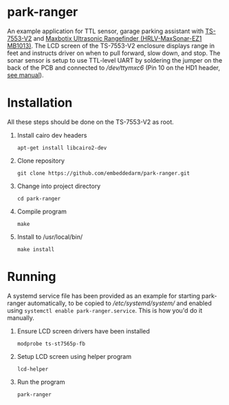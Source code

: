 # park-ranger
An example application for TTL sensor, garage parking assistant with [TS-7553-V2](https://www.embeddedarm.com/products/TS-7553-V2) and [Maxbotix Ultrasonic Rangefinder (HRLV-MaxSonar-EZ1 MB1013)](https://maxbotix.com/Ultrasonic_Sensors/MB1013.htm).  The LCD screen of the TS-7553-V2 enclosure displays range in feet and instructs driver on when to pull forward, slow down, and stop.  The sonar sensor is setup to use TTL-level UART by soldering the jumper on the back of the PCB and connected to */dev/ttymxc6* (Pin 10 on the HD1 header, [see manual]( https://wiki.embeddedarm.com/wiki/TS-7553-V2#UARTs)).

# Installation
All these steps should be done on the TS-7553-V2 as root.


1. Install cairo dev headers

    ```apt-get install libcairo2-dev```
    
2. Clone repository

    ```git clone https://github.com/embeddedarm/park-ranger.git```
    
3. Change into project directory

    ```cd park-ranger```
  
4. Compile program

    ```make```
  
5. Install to /usr/local/bin/

   ```make install```
  

# Running
A systemd service file has been provided as an example for starting park-ranger automatically, to be copied to */etc/systemd/system/* and enabled using `systemctl enable park-ranger.service`.  This is how you'd do it manually.

1. Ensure LCD screen drivers have been installed

   ```modprobe ts-st7565p-fb```
   
2. Setup LCD screen using helper program

   ```lcd-helper```

3. Run the program

   ```park-ranger```
